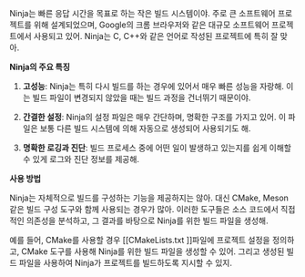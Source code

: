 Ninja는 빠른 응답 시간을 목표로 하는 작은 빌드 시스템이야. 주로 큰 소프트웨어 프로젝트를 위해 설계되었으며, Google의 크롬 브라우저와 같은 대규모 소프트웨어 프로젝트에서 사용되고 있어. Ninja는 C, C++와 같은 언어로 작성된 프로젝트에 특히 잘 맞아.

  

**Ninja의 주요 특징**

  

1. **고성능**: Ninja는 특히 다시 빌드를 하는 경우에 있어서 매우 빠른 성능을 자랑해. 이는 빌드 파일이 변경되지 않았을 때는 빌드 과정을 건너뛰기 때문이야.

2. **간결한 설정**: Ninja의 설정 파일은 매우 간단하며, 명확한 구조를 가지고 있어. 이 파일은 보통 다른 빌드 시스템에 의해 자동으로 생성되어 사용되기도 해.

3. **명확한 로깅과 진단**: 빌드 프로세스 중에 어떤 일이 발생하고 있는지를 쉽게 이해할 수 있게 로그와 진단 정보를 제공해.

  

**사용 방법**

  

Ninja는 자체적으로 빌드를 구성하는 기능을 제공하지는 않아. 대신 CMake, Meson 같은 빌드 구성 도구와 함께 사용되는 경우가 많아. 이러한 도구들은 소스 코드에서 직접적인 의존성을 분석하고, 그 결과를 바탕으로 Ninja를 위한 빌드 파일을 생성해.

  

예를 들어, CMake를 사용할 경우 [[CMakeLists.txt ]]파일에 프로젝트 설정을 정의하고, CMake 도구를 사용해 Ninja를 위한 빌드 파일을 생성할 수 있어. 그리고 생성된 빌드 파일을 사용하여 Ninja가 프로젝트를 빌드하도록 지시할 수 있지.